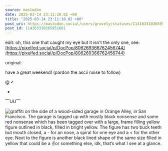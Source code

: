 ```yaml
---
source: mastodon
date: 2025-03-14 23:11:10.02 +00
title: "2025-03-14 23:11:10.02 +00"
post_uri: https://mastodon.social/users/gravely/statuses/114163310265951661
post_id: 114163310265951661
---
```

edit: oh, this one that caught my eye but it isn't the only one, see: [https://pixelfed.social/p/DocPop/806269366762456744](https://pixelfed.social/p/DocPop/806269366762456744)

original:

have a great weekend! (pardon the ascii noise to follow)

@ <

 -

⎺UU⎺


![graffiti on the side of a wood-sided garage  in Orange Alley, in San Francisco. The garage is tagged up with mostly black nonsense and some red nonsense which has been tagged over with a large, frame filling yellow figure outlined in black, filled in bright yellow. The figure has two buck teeth but mouth closed, a - for an nose, a spiral for one eye and a < for the other eye. Next to the figure is another black lined shape of the same size filled in yellow that could be a ✌️or something else, idk, that’s what I see at a glance.](/images/114163309998705058.jpeg)

